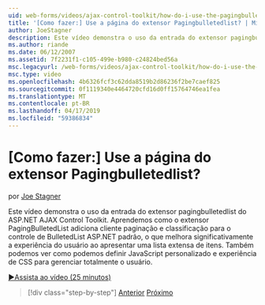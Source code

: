```yaml
---
uid: web-forms/videos/ajax-control-toolkit/how-do-i-use-the-pagingbulletedlist-extender-control
title: '[Como fazer:] Use a página do extensor Pagingbulletedlist? | Microsoft Docs'
author: JoeStagner
description: Este vídeo demonstra o uso da entrada do extensor pagingbulletedlist do ASP.NET AJAX Control Toolkit. Aprendemos como extende o PagingBulletedList...
ms.author: riande
ms.date: 06/12/2007
ms.assetid: 7f2231f1-c105-499e-b980-c24824bed56a
msc.legacyurl: /web-forms/videos/ajax-control-toolkit/how-do-i-use-the-pagingbulletedlist-extender-control
msc.type: video
ms.openlocfilehash: 4b6326fcf3c62dda8519b2d86236f2be7caef825
ms.sourcegitcommit: 0f1119340e4464720cfd16d0ff15764746ea1fea
ms.translationtype: MT
ms.contentlocale: pt-BR
ms.lasthandoff: 04/17/2019
ms.locfileid: "59386834"
---
```

# <a name="how-do-i-use-the-pagingbulletedlist-extender-control"></a>[Como fazer:] Use a página do extensor Pagingbulletedlist?

por [Joe Stagner](https://github.com/JoeStagner)

Este vídeo demonstra o uso da entrada do extensor pagingbulletedlist do ASP.NET AJAX Control Toolkit. Aprendemos como o extensor PagingBulletedList adiciona cliente paginação e classificação para o controle de BulletedList ASP.NET padrão, o que melhora significativamente a experiência do usuário ao apresentar uma lista extensa de itens. Também podemos ver como podemos definir JavaScript personalizado e experiência de CSS para gerenciar totalmente o usuário.

[&#9654;Assista ao vídeo (25 minutos)](https://channel9.msdn.com/Blogs/ASP-NET-Site-Videos/how-do-i-use-the-pagingbulletedlist-extender-control)

> [!div class="step-by-step"]
> [Anterior](how-do-i-use-the-aspnet-ajax-listsearch-extender.md)
> [Próximo](how-do-i-use-the-numericupdown-extender-control.md)
